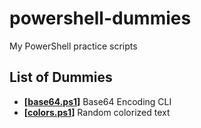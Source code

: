 # powershell-dummies
My PowerShell practice scripts

## List of Dummies

- **\[[base64.ps1](./base64.ps1)\]** Base64 Encoding CLI
- **\[[colors.ps1](./colors.ps1)\]** Random colorized text

